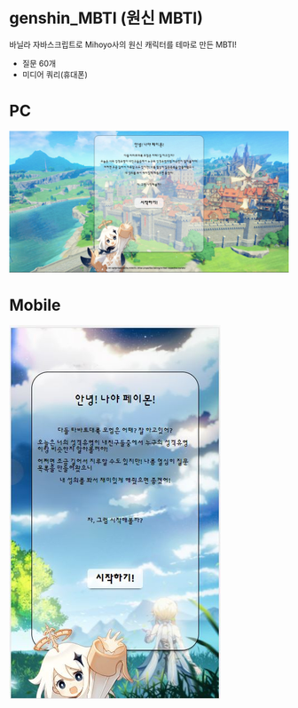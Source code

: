 # genshin_MBTI (원신 MBTI)

바닐라 자바스크립트로 Mihoyo사의 원신 캐릭터를 테마로 만든 MBTI!

- 질문 60개
- 미디어 쿼리(휴대폰)

# PC

![alt PCView](/images/컴퓨터1.jpg)

# Mobile

![alt MobileView](/images/모바일1.jpg)
